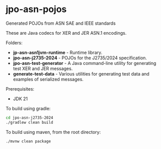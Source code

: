 # jpo-asn-pojos

Generated POJOs from ASN SAE and IEEE standards

These are Java codecs for XER and JER ASN.1 encodings.

Folders:

* **jp-asn-asn1jvm-runtime** - Runtime library.
* **jpo-asn-j2735-2024** - POJOs for the J2735/2024 specification.
* **jpo-asn-test-generator** - A Java command-line utility for generating test XER and JER messages.
* **generate-test-data** - Various utilities for generating test data and examples of serialized
  messages.

Prerequisites:

* JDK 21

To build using gradle:

```bash
cd jpo-asn-j2735-2024
./gradlew clean build
```

To build using maven, from the root directory:

```bash
./mvnw clean package
```

